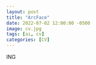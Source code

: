 ```yaml
---
layout: post
title: "ArcFace"
date: 2022-07-02 12:00:00 -0500
image: cv.jpg
tags: [ai, cv]
categories: [CV]
---
```

ING